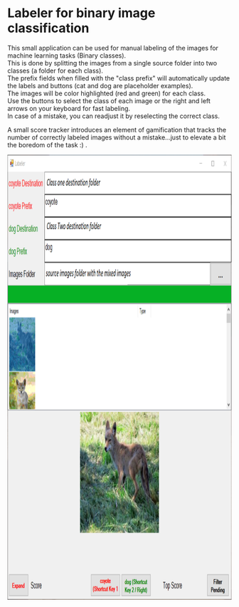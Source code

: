# Labeler for binary image classification
 
This small application can be used for manual labeling of the images for machine learning tasks (Binary classes).   
This is done by splitting the images from a single source folder into two classes (a folder for each class).   
The prefix fields when filled with the "class prefix" will automatically update the labels and buttons (cat and dog are placeholder examples).  
The images will be color highlighted (red and green) for each class.  
Use the buttons to select the class of each image or the right and left arrows on your keyboard for fast labeling.  
In case of a mistake, you can readjust it by reselecting the correct class.   
  
A small score tracker introduces an element of gamification that tracks the number of correctly labeled images without a mistake...just to elevate a bit the boredom of the task :) .  


<p align="center">
  <img width="1000" height="1000" src="https://github.com/MarounHaddad/Labeler-for-image-classification/blob/main/Image/example.PNG">
</p>
